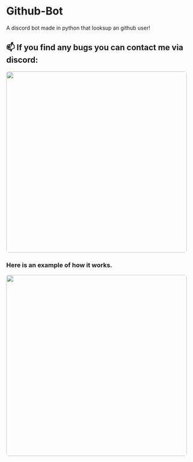 # Github-Bot
A discord bot made in python that looksup an github user!
## 📫 If you find any bugs you can contact me via discord:
<img src='https://discord.c99.nl/widget/theme-4/903262208388132945.png' style='border-radius: 0.4rem; width: 30rem' />


### Here is an example of how it works.
<img src='https://i.ibb.co/P1Pq24V/image-6.png' style='border-radius: 0.4rem; width: 30rem' />
